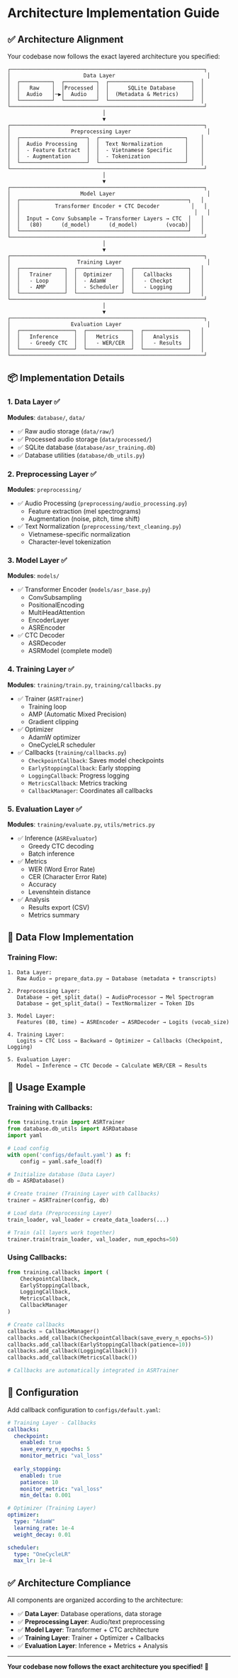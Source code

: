 # Architecture Implementation Guide

## ✅ Architecture Alignment

Your codebase now follows the exact layered architecture you specified:

```
┌─────────────────────────────────────────────────────────────┐
│                       Data Layer                             │
│  ┌──────────┐  ┌──────────┐  ┌──────────────────────────┐  │
│  │   Raw    │  │Processed │  │      SQLite Database     │  │
│  │  Audio   │─▶│  Audio   │  │  (Metadata & Metrics)    │  │
│  └──────────┘  └──────────┘  └──────────────────────────┘  │
└─────────────────────────────────────────────────────────────┘
                              │
                              ▼
┌─────────────────────────────────────────────────────────────┐
│                   Preprocessing Layer                        │
│  ┌─────────────────────┐  ┌───────────────────────────┐    │
│  │  Audio Processing   │  │  Text Normalization       │    │
│  │  - Feature Extract  │  │  - Vietnamese Specific    │    │
│  │  - Augmentation     │  │  - Tokenization           │    │
│  └─────────────────────┘  └───────────────────────────┘    │
└─────────────────────────────────────────────────────────────┘
                              │
                              ▼
┌─────────────────────────────────────────────────────────────┐
│                      Model Layer                             │
│  ┌─────────────────────────────────────────────────────┐   │
│  │           Transformer Encoder + CTC Decoder          │   │
│  │                                                       │   │
│  │  Input → Conv Subsample → Transformer Layers → CTC  │   │
│  │   (80)      (d_model)      (d_model)         (vocab)│   │
│  └─────────────────────────────────────────────────────┘   │
└─────────────────────────────────────────────────────────────┘
                              │
                              ▼
┌─────────────────────────────────────────────────────────────┐
│                     Training Layer                           │
│  ┌──────────────┐  ┌──────────────┐  ┌─────────────────┐   │
│  │   Trainer    │  │  Optimizer   │  │   Callbacks     │   │
│  │   - Loop     │  │  - AdamW     │  │   - Checkpt     │   │
│  │   - AMP      │  │  - Scheduler │  │   - Logging     │   │
│  └──────────────┘  └──────────────┘  └─────────────────┘   │
└─────────────────────────────────────────────────────────────┘
                              │
                              ▼
┌─────────────────────────────────────────────────────────────┐
│                   Evaluation Layer                           │
│  ┌─────────────────┐  ┌──────────────┐  ┌──────────────┐   │
│  │   Inference     │  │   Metrics    │  │   Analysis   │   │
│  │   - Greedy CTC  │  │   - WER/CER  │  │   - Results  │   │
│  └─────────────────┘  └──────────────┘  └──────────────┘   │
└─────────────────────────────────────────────────────────────┘
```

## 📦 Implementation Details

### 1. Data Layer ✅
**Modules**: `database/`, `data/`
- ✅ Raw audio storage (`data/raw/`)
- ✅ Processed audio storage (`data/processed/`)
- ✅ SQLite database (`database/asr_training.db`)
- ✅ Database utilities (`database/db_utils.py`)

### 2. Preprocessing Layer ✅
**Modules**: `preprocessing/`
- ✅ Audio Processing (`preprocessing/audio_processing.py`)
  - Feature extraction (mel spectrograms)
  - Augmentation (noise, pitch, time shift)
- ✅ Text Normalization (`preprocessing/text_cleaning.py`)
  - Vietnamese-specific normalization
  - Character-level tokenization

### 3. Model Layer ✅
**Modules**: `models/`
- ✅ Transformer Encoder (`models/asr_base.py`)
  - ConvSubsampling
  - PositionalEncoding
  - MultiHeadAttention
  - EncoderLayer
  - ASREncoder
- ✅ CTC Decoder
  - ASRDecoder
  - ASRModel (complete model)

### 4. Training Layer ✅
**Modules**: `training/train.py`, `training/callbacks.py`
- ✅ Trainer (`ASRTrainer`)
  - Training loop
  - AMP (Automatic Mixed Precision)
  - Gradient clipping
- ✅ Optimizer
  - AdamW optimizer
  - OneCycleLR scheduler
- ✅ Callbacks (`training/callbacks.py`)
  - `CheckpointCallback`: Saves model checkpoints
  - `EarlyStoppingCallback`: Early stopping
  - `LoggingCallback`: Progress logging
  - `MetricsCallback`: Metrics tracking
  - `CallbackManager`: Coordinates all callbacks

### 5. Evaluation Layer ✅
**Modules**: `training/evaluate.py`, `utils/metrics.py`
- ✅ Inference (`ASREvaluator`)
  - Greedy CTC decoding
  - Batch inference
- ✅ Metrics
  - WER (Word Error Rate)
  - CER (Character Error Rate)
  - Accuracy
  - Levenshtein distance
- ✅ Analysis
  - Results export (CSV)
  - Metrics summary

## 🔄 Data Flow Implementation

### Training Flow:
```
1. Data Layer:
   Raw Audio → prepare_data.py → Database (metadata + transcripts)

2. Preprocessing Layer:
   Database → get_split_data() → AudioProcessor → Mel Spectrogram
   Database → get_split_data() → TextNormalizer → Token IDs

3. Model Layer:
   Features (80, time) → ASREncoder → ASRDecoder → Logits (vocab_size)

4. Training Layer:
   Logits → CTC Loss → Backward → Optimizer → Callbacks (Checkpoint, Logging)

5. Evaluation Layer:
   Model → Inference → CTC Decode → Calculate WER/CER → Results
```

## 🎯 Usage Example

### Training with Callbacks:
```python
from training.train import ASRTrainer
from database.db_utils import ASRDatabase
import yaml

# Load config
with open('configs/default.yaml') as f:
    config = yaml.safe_load(f)

# Initialize database (Data Layer)
db = ASRDatabase()

# Create trainer (Training Layer with Callbacks)
trainer = ASRTrainer(config, db)

# Load data (Preprocessing Layer)
train_loader, val_loader = create_data_loaders(...)

# Train (all layers work together)
trainer.train(train_loader, val_loader, num_epochs=50)
```

### Using Callbacks:
```python
from training.callbacks import (
    CheckpointCallback,
    EarlyStoppingCallback,
    LoggingCallback,
    MetricsCallback,
    CallbackManager
)

# Create callbacks
callbacks = CallbackManager()
callbacks.add_callback(CheckpointCallback(save_every_n_epochs=5))
callbacks.add_callback(EarlyStoppingCallback(patience=10))
callbacks.add_callback(LoggingCallback())
callbacks.add_callback(MetricsCallback())

# Callbacks are automatically integrated in ASRTrainer
```

## 📝 Configuration

Add callback configuration to `configs/default.yaml`:
```yaml
# Training Layer - Callbacks
callbacks:
  checkpoint:
    enabled: true
    save_every_n_epochs: 5
    monitor_metric: "val_loss"
  
  early_stopping:
    enabled: true
    patience: 10
    monitor_metric: "val_loss"
    min_delta: 0.001

# Optimizer (Training Layer)
optimizer:
  type: "AdamW"
  learning_rate: 1e-4
  weight_decay: 0.01

scheduler:
  type: "OneCycleLR"
  max_lr: 1e-4
```

## ✅ Architecture Compliance

All components are organized according to the architecture:
- ✅ **Data Layer**: Database operations, data storage
- ✅ **Preprocessing Layer**: Audio/text preprocessing
- ✅ **Model Layer**: Transformer + CTC architecture
- ✅ **Training Layer**: Trainer + Optimizer + Callbacks
- ✅ **Evaluation Layer**: Inference + Metrics + Analysis

---

**Your codebase now follows the exact architecture you specified!** 🎉

